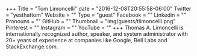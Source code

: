 +++
Title = "Tom Limoncelli"
date = "2016-12-08T20:55:58-06:00"
Twitter = "yesthattom"
Website = ""
Type = "guest"
Facebook = ""
Linkedin = ""
Pronouns = ""
GitHub = ""
Thumbnail = "img/guests/tlimoncelli.png"
Pinterest = ""
Instagram = ""
YouTube = ""
+++
Thomas A. Limoncelli is internationally recognized author, speaker, and system administrator with 20&#43; years of experience at companies like Google, Bell Labs and StackExchange.com.
